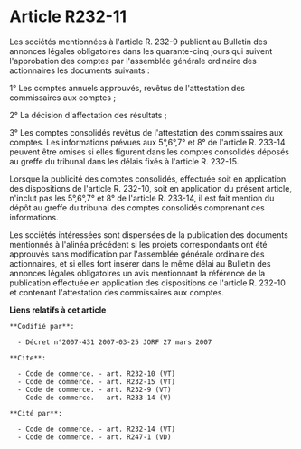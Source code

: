 # Article R232-11

Les sociétés mentionnées à l'article R. 232-9 publient au Bulletin des annonces légales obligatoires dans les quarante-cinq
jours qui suivent l'approbation des comptes par l'assemblée générale ordinaire des actionnaires les documents suivants : 

1° Les comptes annuels approuvés, revêtus de l'attestation des commissaires aux comptes ; 

2° La décision d'affectation des résultats ; 

3° Les comptes consolidés revêtus de l'attestation des commissaires aux comptes. Les informations prévues aux 5°,6°,7° et 8°
de l'article R. 233-14 peuvent être omises si elles figurent dans les comptes consolidés déposés au greffe du tribunal dans
les délais fixés à l'article R. 232-15. 

Lorsque la publicité des comptes consolidés, effectuée soit en application des dispositions de l'article R. 232-10, soit en
application du présent article, n'inclut pas les 5°,6°,7° et 8° de l'article R. 233-14, il est fait mention du dépôt au
greffe du tribunal des comptes consolidés comprenant ces informations. 

Les sociétés intéressées sont dispensées de la publication des documents mentionnés à l'alinéa précédent si les projets
correspondants ont été approuvés sans modification par l'assemblée générale ordinaire des actionnaires, et si elles font
insérer dans le même délai au Bulletin des annonces légales obligatoires un avis mentionnant la référence de la publication
effectuée en application des dispositions de l'article R. 232-10 et contenant l'attestation des commissaires aux comptes.

**Liens relatifs à cet article**

	**Codifié par**:

	  - Décret n°2007-431 2007-03-25 JORF 27 mars 2007

	**Cite**:

	  - Code de commerce. - art. R232-10 (VT)
	  - Code de commerce. - art. R232-15 (VT)
	  - Code de commerce. - art. R232-9 (VT)
	  - Code de commerce. - art. R233-14 (V)

	**Cité par**:

	  - Code de commerce. - art. R232-14 (VT)
	  - Code de commerce. - art. R247-1 (VD)
